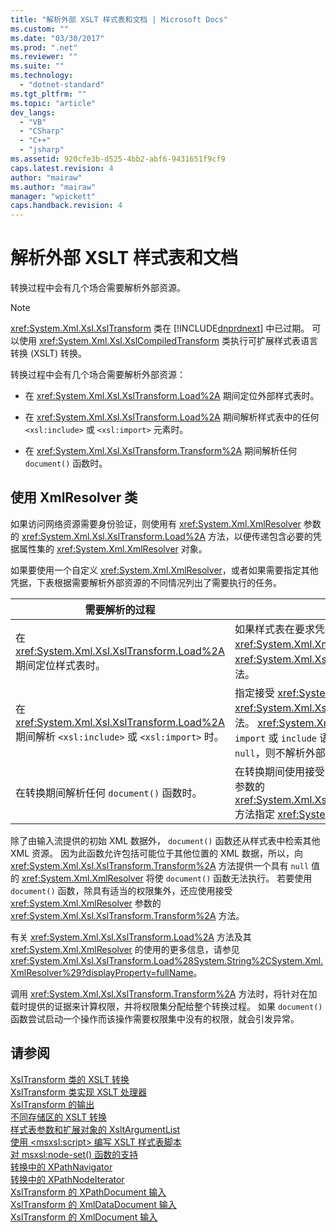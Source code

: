 ```yaml
---
title: "解析外部 XSLT 样式表和文档 | Microsoft Docs"
ms.custom: ""
ms.date: "03/30/2017"
ms.prod: ".net"
ms.reviewer: ""
ms.suite: ""
ms.technology: 
  - "dotnet-standard"
ms.tgt_pltfrm: ""
ms.topic: "article"
dev_langs: 
  - "VB"
  - "CSharp"
  - "C++"
  - "jsharp"
ms.assetid: 920cfe3b-d525-4bb2-abf6-9431651f9cf9
caps.latest.revision: 4
author: "mairaw"
ms.author: "mairaw"
manager: "wpickett"
caps.handback.revision: 4
---
```

# 解析外部 XSLT 样式表和文档
转换过程中会有几个场合需要解析外部资源。  
  
> [!NOTE]
>  <xref:System.Xml.Xsl.XslTransform> 类在 [!INCLUDE[dnprdnext](../../../../includes/dnprdnext-md.md)] 中已过期。  可以使用 <xref:System.Xml.Xsl.XslCompiledTransform> 类执行可扩展样式表语言转换 \(XSLT\) 转换。  
  
 转换过程中会有几个场合需要解析外部资源：  
  
-   在 <xref:System.Xml.Xsl.XslTransform.Load%2A> 期间定位外部样式表时。  
  
-   在 <xref:System.Xml.Xsl.XslTransform.Load%2A> 期间解析样式表中的任何 `<xsl:include>` 或 `<xsl:import>` 元素时。  
  
-   在 <xref:System.Xml.Xsl.XslTransform.Transform%2A> 期间解析任何 `document()` 函数时。  
  
## 使用 XmlResolver 类  
 如果访问网络资源需要身份验证，则使用有 <xref:System.Xml.XmlResolver> 参数的 <xref:System.Xml.Xsl.XslTransform.Load%2A> 方法，以便传递包含必要的凭据属性集的 <xref:System.Xml.XmlResolver> 对象。  
  
 如果要使用一个自定义 <xref:System.Xml.XmlResolver>，或者如果需要指定其他凭据，下表根据需要解析外部资源的不同情况列出了需要执行的任务。  
  
|需要解析的过程|所需任务|  
|-------------|----------|  
|在 <xref:System.Xml.Xsl.XslTransform.Load%2A> 期间定位样式表时。|如果样式表在要求凭据的资源上，则指定接受 <xref:System.Xml.XmlResolver> 参数的重载 <xref:System.Xml.Xsl.XslTransform.Load%2A> 方法。|  
|在 <xref:System.Xml.Xsl.XslTransform.Load%2A> 期间解析 `<xsl:include>` 或 `<xsl:import>` 时。|指定接受 <xref:System.Xml.XmlResolver> 参数的重载 <xref:System.Xml.Xsl.XslTransform.Load%2A> 方法。  <xref:System.Xml.XmlResolver> 用来加载由 `import` 或 `include` 语句引用的样式表。  如果您传入 `null`，则不解析外部资源。|  
|在转换期间解析任何 `document()` 函数时。|在转换期间使用接受 <xref:System.Xml.XmlResolver> 参数的 <xref:System.Xml.Xsl.XslTransform.Transform%2A> 方法指定 <xref:System.Xml.XmlResolver>。|  
  
 除了由输入流提供的初始 XML 数据外， `document()` 函数还从样式表中检索其他 XML 资源。  因为此函数允许包括可能位于其他位置的 XML 数据，所以，向 <xref:System.Xml.Xsl.XslTransform.Transform%2A> 方法提供一个具有 `null` 值的 <xref:System.Xml.XmlResolver> 将使 `document()` 函数无法执行。  若要使用 `document()` 函数，除具有适当的权限集外，还应使用接受 <xref:System.Xml.XmlResolver> 参数的 <xref:System.Xml.Xsl.XslTransform.Transform%2A> 方法。  
  
 有关 <xref:System.Xml.Xsl.XslTransform.Load%2A> 方法及其 <xref:System.Xml.XmlResolver> 的使用的更多信息，请参见 <xref:System.Xml.Xsl.XslTransform.Load%28System.String%2CSystem.Xml.XmlResolver%29?displayProperty=fullName>。  
  
 调用 <xref:System.Xml.Xsl.XslTransform.Transform%2A> 方法时，将针对在加载时提供的证据来计算权限，并将权限集分配给整个转换过程。  如果 `document()` 函数尝试启动一个操作而该操作需要权限集中没有的权限，就会引发异常。  
  
## 请参阅  
 [XslTransform 类的 XSLT 转换](../../../../docs/standard/data/xml/xslt-transformations-with-the-xsltransform-class.md)   
 [XslTransform 类实现 XSLT 处理器](../../../../docs/standard/data/xml/xsltransform-class-implements-the-xslt-processor.md)   
 [XslTransform 的输出](../../../../docs/standard/data/xml/outputs-from-an-xsltransform.md)   
 [不同存储区的 XSLT 转换](../../../../docs/standard/data/xml/xslt-transformations-over-different-stores.md)   
 [样式表参数和扩展对象的 XsltArgumentList](../../../../docs/standard/data/xml/xsltargumentlist-for-style-sheet-parameters-and-extension-objects.md)   
 [使用 \<msxsl:script\> 编写 XSLT 样式表脚本](../../../../docs/standard/data/xml/xslt-stylesheet-scripting-using-msxsl-script.md)   
 [对 msxsl:node\-set\(\) 函数的支持](../../../../docs/standard/data/xml/support-for-the-msxsl-node-set-function.md)   
 [转换中的 XPathNavigator](../../../../docs/standard/data/xml/xpathnavigator-in-transformations.md)   
 [转换中的 XPathNodeIterator](../../../../docs/standard/data/xml/xpathnodeiterator-in-transformations.md)   
 [XslTransform 的 XPathDocument 输入](../../../../docs/standard/data/xml/xpathdocument-input-to-xsltransform.md)   
 [XslTransform 的 XmlDataDocument 输入](../../../../docs/standard/data/xml/xmldatadocument-input-to-xsltransform.md)   
 [XslTransform 的 XmlDocument 输入](../../../../docs/standard/data/xml/xmldocument-input-to-xsltransform.md)